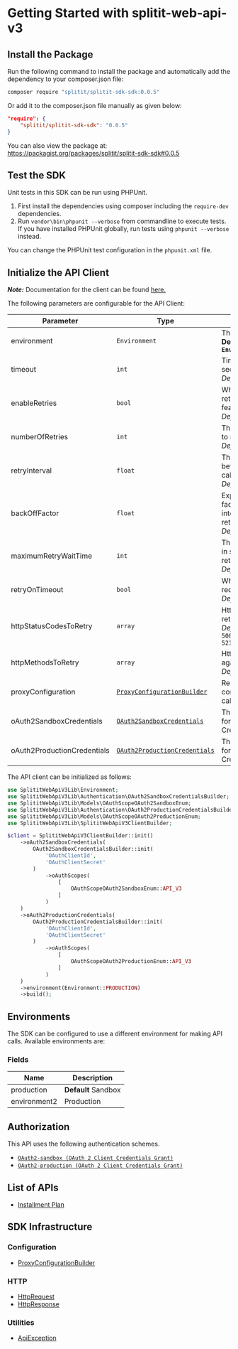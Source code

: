 
# Getting Started with splitit-web-api-v3

## Install the Package

Run the following command to install the package and automatically add the dependency to your composer.json file:

```bash
composer require "splitit/splitit-sdk-sdk:0.0.5"
```

Or add it to the composer.json file manually as given below:

```json
"require": {
    "splitit/splitit-sdk-sdk": "0.0.5"
}
```

You can also view the package at:
https://packagist.org/packages/splitit/splitit-sdk-sdk#0.0.5

## Test the SDK

Unit tests in this SDK can be run using PHPUnit.

1. First install the dependencies using composer including the `require-dev` dependencies.
2. Run `vendor\bin\phpunit --verbose` from commandline to execute tests. If you have installed PHPUnit globally, run tests using `phpunit --verbose` instead.

You can change the PHPUnit test configuration in the `phpunit.xml` file.

## Initialize the API Client

**_Note:_** Documentation for the client can be found [here.](https://www.github.com/erellindzen/api-mathic/tree/0.0.5/doc/client.md)

The following parameters are configurable for the API Client:

| Parameter | Type | Description |
|  --- | --- | --- |
| environment | `Environment` | The API environment. <br> **Default: `Environment.PRODUCTION`** |
| timeout | `int` | Timeout for API calls in seconds.<br>*Default*: `0` |
| enableRetries | `bool` | Whether to enable retries and backoff feature.<br>*Default*: `false` |
| numberOfRetries | `int` | The number of retries to make.<br>*Default*: `0` |
| retryInterval | `float` | The retry time interval between the endpoint calls.<br>*Default*: `1` |
| backOffFactor | `float` | Exponential backoff factor to increase interval between retries.<br>*Default*: `2` |
| maximumRetryWaitTime | `int` | The maximum wait time in seconds for overall retrying requests.<br>*Default*: `0` |
| retryOnTimeout | `bool` | Whether to retry on request timeout.<br>*Default*: `true` |
| httpStatusCodesToRetry | `array` | Http status codes to retry against.<br>*Default*: `408, 413, 429, 500, 502, 503, 504, 521, 522, 524` |
| httpMethodsToRetry | `array` | Http methods to retry against.<br>*Default*: `'GET', 'PUT'` |
| proxyConfiguration | [`ProxyConfigurationBuilder`](https://www.github.com/erellindzen/api-mathic/tree/0.0.5/doc/proxy-configuration-builder.md) | Represents the proxy configurations for API calls |
| oAuth2SandboxCredentials | [`OAuth2SandboxCredentials`](https://www.github.com/erellindzen/api-mathic/tree/0.0.5/doc/auth/oauth-2-client-credentials-grant.md) | The Credentials Setter for OAuth 2 Client Credentials Grant |
| oAuth2ProductionCredentials | [`OAuth2ProductionCredentials`](https://www.github.com/erellindzen/api-mathic/tree/0.0.5/doc/auth/oauth-2-client-credentials-grant-1.md) | The Credentials Setter for OAuth 2 Client Credentials Grant |

The API client can be initialized as follows:

```php
use SplititWebApiV3Lib\Environment;
use SplititWebApiV3Lib\Authentication\OAuth2SandboxCredentialsBuilder;
use SplititWebApiV3Lib\Models\OAuthScopeOAuth2SandboxEnum;
use SplititWebApiV3Lib\Authentication\OAuth2ProductionCredentialsBuilder;
use SplititWebApiV3Lib\Models\OAuthScopeOAuth2ProductionEnum;
use SplititWebApiV3Lib\SplititWebApiV3ClientBuilder;

$client = SplititWebApiV3ClientBuilder::init()
    ->oAuth2SandboxCredentials(
        OAuth2SandboxCredentialsBuilder::init(
            'OAuthClientId',
            'OAuthClientSecret'
        )
            ->oAuthScopes(
                [
                    OAuthScopeOAuth2SandboxEnum::API_V3
                ]
            )
    )
    ->oAuth2ProductionCredentials(
        OAuth2ProductionCredentialsBuilder::init(
            'OAuthClientId',
            'OAuthClientSecret'
        )
            ->oAuthScopes(
                [
                    OAuthScopeOAuth2ProductionEnum::API_V3
                ]
            )
    )
    ->environment(Environment::PRODUCTION)
    ->build();
```

## Environments

The SDK can be configured to use a different environment for making API calls. Available environments are:

### Fields

| Name | Description |
|  --- | --- |
| production | **Default** Sandbox |
| environment2 | Production |

## Authorization

This API uses the following authentication schemes.

* [`OAuth2-sandbox (OAuth 2 Client Credentials Grant)`](https://www.github.com/erellindzen/api-mathic/tree/0.0.5/doc/auth/oauth-2-client-credentials-grant.md)
* [`OAuth2-production (OAuth 2 Client Credentials Grant)`](https://www.github.com/erellindzen/api-mathic/tree/0.0.5/doc/auth/oauth-2-client-credentials-grant-1.md)

## List of APIs

* [Installment Plan](https://www.github.com/erellindzen/api-mathic/tree/0.0.5/doc/controllers/installment-plan.md)

## SDK Infrastructure

### Configuration

* [ProxyConfigurationBuilder](https://www.github.com/erellindzen/api-mathic/tree/0.0.5/doc/proxy-configuration-builder.md)

### HTTP

* [HttpRequest](https://www.github.com/erellindzen/api-mathic/tree/0.0.5/doc/http-request.md)
* [HttpResponse](https://www.github.com/erellindzen/api-mathic/tree/0.0.5/doc/http-response.md)

### Utilities

* [ApiException](https://www.github.com/erellindzen/api-mathic/tree/0.0.5/doc/api-exception.md)

